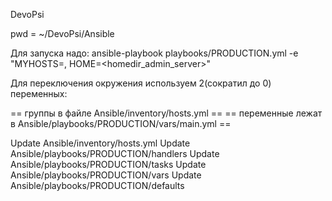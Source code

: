 DevoPsi

pwd = ~/DevoPsi/Ansible

Для запуска надо:
ansible-playbook playbooks/PRODUCTION.yml -e "MYHOSTS=<myHostsVariable>, HOME=<homedir_admin_server>"


Для переключения окружения используем 2(сократил до 0) переменных:

== группы в файле Ansible/inventory/hosts.yml ==
== переменные лежат в Ansible/playbooks/PRODUCTION/vars/main.yml ==

Update Ansible/inventory/hosts.yml
Update Ansible/playbooks/PRODUCTION/handlers
Update Ansible/playbooks/PRODUCTION/tasks
Update Ansible/playbooks/PRODUCTION/vars
Update Ansible/playbooks/PRODUCTION/defaults